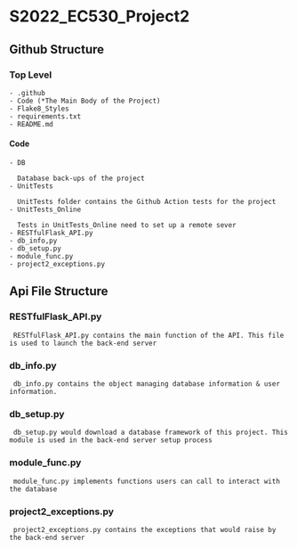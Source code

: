 # S2022_EC530_Project2

## Github Structure
### Top Level
    - .github
    - Code (*The Main Body of the Project)
    - Flake8_Styles
    - requirements.txt
    - README.md
#### Code 
    - DB

      Database back-ups of the project
    - UnitTests
      
      UnitTests folder contains the Github Action tests for the project
    - UnitTests_Online
      
      Tests in UnitTests_Online need to set up a remote sever
    - RESTfulFlask_API.py
    - db_info,py
    - db_setup.py
    - module_func.py
    - project2_exceptions.py

## Api File Structure
  ### RESTfulFlask_API.py
     RESTfulFlask_API.py contains the main function of the API. This file is used to launch the back-end server
     
  ### db_info.py
     db_info.py contains the object managing database information & user information. 
  
  ### db_setup.py
     db_setup.py would download a database framework of this project. This module is used in the back-end server setup process
  
  ### module_func.py
     module_func.py implements functions users can call to interact with the database
     
  ### project2_exceptions.py
     project2_exceptions.py contains the exceptions that would raise by the back-end server
     
